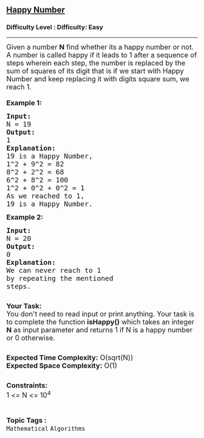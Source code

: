 <h2><a href="https://www.geeksforgeeks.org/problems/happy-number1408/1?page=4&category=Mathematical&difficulty=Easy&status=unsolved&sortBy=submissions">Happy Number</a></h2><h3>Difficulty Level : Difficulty: Easy</h3><hr><div class="problems_problem_content__Xm_eO"><p><span style="font-size:18px">Given a number <strong>N</strong>&nbsp;find whether its a happy number or not.<strong>&nbsp;</strong><br>
A number is called happy if it leads to 1 after a sequence of steps wherein each step, the number is replaced by the sum of squares of its digit that is if we start with Happy Number and keep replacing it with digits square sum, we reach 1.<br>
<br>
<strong>Example 1:</strong></span></p>

<pre><span style="font-size:18px"><strong>Input: </strong>
N = 19
<strong>Output: </strong>
1
<strong>Explanation:</strong>
19 is a Happy Number,
1^2 + 9^2 = 82
8^2 + 2^2 = 68
6^2 + 8^2 = 100
1^2 + 0^2 + 0^2 = 1
As we reached to 1, 
19 is a Happy Number.</span>
</pre>

<p><strong><span style="font-size:18px">Example 2:</span></strong></p>

<pre><span style="font-size:18px"><strong>Input:</strong>
N = 20
<strong>Output: </strong>
0
<strong>Explanation: </strong>
We can never reach to 1
by repeating the mentioned
steps.</span></pre>

<p><br>
<strong><span style="font-size:18px">Your Task:</span></strong><br>
<span style="font-size:18px">You don't need to read input or print anything. Your task is to complete the function <strong>isHappy()</strong>&nbsp;which takes&nbsp;an integer <strong>N</strong>&nbsp;as input parameter&nbsp;and returns 1 if N is a happy number or 0 otherwise.</span><br>
&nbsp;</p>

<p><span style="font-size:18px"><strong>Expected Time Complexity:</strong> O(sqrt(N))<br>
<strong>Expected Space Complexity:</strong> O(1)</span><br>
&nbsp;</p>

<p><span style="font-size:18px"><strong>Constraints:</strong><br>
1 &lt;= N &lt;= 10<sup>4</sup></span></p>
</div><br><p><span style=font-size:18px><strong>Topic Tags : </strong><br><code>Mathematical</code>&nbsp;<code>Algorithms</code>&nbsp;